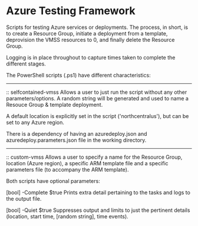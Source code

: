 # Azure Testing Framework

Scripts for testing Azure services or deployments. The process, in short, is to create a Resource Group, initiate a deployment from a template, deprovision the VMSS resources to 0, and finally delete the Resource Group.

Logging is in place throughout to capture times taken to complete the different stages.

The PowerShell scripts (.ps1) have different characteristics:

_____________________
:: selfcontained-vmss
Allows a user to just run the script without any other parameters/options. A random string will be generated and used to name a Resouce Group & template deployment.

A default location is explicitly set in the script ('northcentralus'), but can be set to any Azure region.

There is a dependency of having an azuredeploy.json and azuredeploy.parameters.json file in the working directory.

______________
:: custom-vmss
Allows a user to specify a name for the Resource Group, location (Azure region), a specific ARM template file and a specific parameters file (to accompany the ARM template).


Both scripts have optional parameters:

[bool] -Complete $true
Prints extra detail pertaining to the tasks and logs to the output file.

[bool] -Quiet $true
Suppresses output and limits to just the pertinent details (location, start time, [random string], time events).
